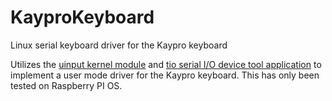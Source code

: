 # KayproKeyboard
Linux serial keyboard driver for the Kaypro keyboard

Utilizes the [uinput kernel module](https://kernel.org/doc/html/v4.12/input/uinput.html) and [tio serial I/O device tool application](https://github.com/tio/tio) to implement a user mode driver for the Kaypro keyboard. This has only been tested on Raspberry PI OS.
